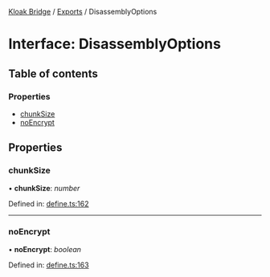 [Kloak Bridge](../README.md) / [Exports](../modules.md) / DisassemblyOptions

# Interface: DisassemblyOptions

## Table of contents

### Properties

- [chunkSize](disassemblyoptions.md#chunksize)
- [noEncrypt](disassemblyoptions.md#noencrypt)

## Properties

### chunkSize

• **chunkSize**: *number*

Defined in: [define.ts:162](https://github.com/CoNET-project/kloak-bridge/blob/95909fa/src/define.ts#L162)

___

### noEncrypt

• **noEncrypt**: *boolean*

Defined in: [define.ts:163](https://github.com/CoNET-project/kloak-bridge/blob/95909fa/src/define.ts#L163)
